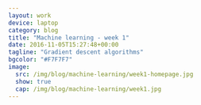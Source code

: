 ```yaml
---
layout: work
device: laptop
category: blog
title: "Machine learning - week 1"
date: 2016-11-05T15:27:48+00:00
tagline: "Gradient descent algorithms"
bgcolor: "#F7F7F7"
image:
  src: /img/blog/machine-learning/week1-homepage.jpg
  show: true
  cap: /img/blog/machine-learning/week1.jpg
---
```


